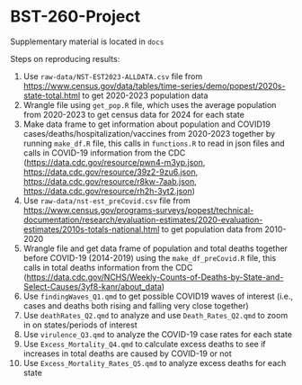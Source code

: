# BST-260-Project

Supplementary material is located in `docs`

Steps on reproducing results:

1) Use `raw-data/NST-EST2023-ALLDATA.csv` file from https://www.census.gov/data/tables/time-series/demo/popest/2020s-state-total.html to get 2020-2023 population data
2) Wrangle file using `get_pop.R` file, which uses the average population from 2020-2023 to get census data for 2024 for each state
3) Make data frame to get information about population and COVID19 cases/deaths/hospitalization/vaccines from 2020-2023 together by running `make_df.R` file, this calls in `functions.R` to read in json files and calls in COVID-19 information from the CDC (https://data.cdc.gov/resource/pwn4-m3yp.json, https://data.cdc.gov/resource/39z2-9zu6.json, https://data.cdc.gov/resource/r8kw-7aab.json, https://data.cdc.gov/resource/rh2h-3yt2.json)
4) Use `raw-data/nst-est_preCovid.csv` file from https://www.census.gov/programs-surveys/popest/technical-documentation/research/evaluation-estimates/2020-evaluation-estimates/2010s-totals-national.html to get population data from 2010-2020
5) Wrangle file and get data frame of population and total deaths together before COVID-19 (2014-2019) using the `make_df_preCovid.R` file, this calls in total deaths information from the CDC (https://data.cdc.gov/NCHS/Weekly-Counts-of-Deaths-by-State-and-Select-Causes/3yf8-kanr/about_data)
6) Use `findingWaves_Q1.qmd` to get possible COVID19 waves of interest (i.e., cases and deaths both rising and falling very close together)
7) Use `deathRates_Q2.qmd` to analyze and use `Death_Rates_Q2.qmd` to zoom in on states/periods of interest
8) Use `virulence_Q3.qmd` to analyze the COVID-19 case rates for each state
9) Use `Excess_Mortality_Q4.qmd` to calculate excess deaths to see if increases in total deaths are caused by COVID-19 or not
10) Use `Excess_Mortality_Rates_Q5.qmd` to analyze excess deaths for each state


